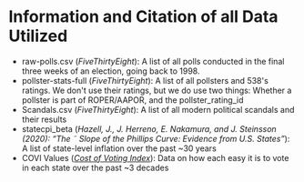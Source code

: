 # Information and Citation of all Data Utilized
- raw-polls.csv (*FiveThirtyEight*): A list of all polls conducted in the final three weeks of an election, going back to 1998. 
- pollster-stats-full (*FiveThirtyEight*): A list of all pollsters and 538's ratings. We don't use their ratings, but we do use two things: Whether a pollster is part of ROPER/AAPOR, and the pollster_rating_id
- Scandals.csv (*FiveThirtyEight*): A list of all modern political scandals and their results
- statecpi_beta (*Hazell, J., J. Herreno, E. Nakamura, and J. Steinsson (2020): “The ˜
Slope of the Phillips Curve: Evidence from U.S. States”*): A list of state-level inflation over the past ~30 years
- COVI Values (*[Cost of Voting Index](https://costofvotingindex.com/)*): Data on how each easy it is to vote in each state over the past ~3 decades 